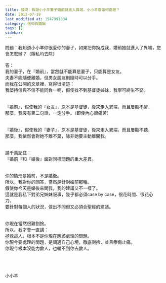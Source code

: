 ```yaml
---
title: 發問：假設小小羊妻子婚前就進入異端，小小羊會如何處理？
date: 2013-07-19
last_modified_at: 1547991834
category: 信仰與婚姻
tags: []
sidebar: 
---
```


<p>問題：我知道小小羊你很愛你的妻子，如果把你換成我，婚前她就進入了異端，您會怎麼辦？（隱私均去除）<br/><!--more--><br/>答：<br/>我的妻子，在『婚前』，當然就不能算是妻子，只能算是女友。<br/>夫妻不能隨便離婚，但男女朋友則隨時可以分手。<br/>而我在公開的文章裡，寫得很清楚：<br/>我堅持信與不信不能同負一軛，假使找不到基督徒姊妹，我寧可終生不娶。<br/><br/> <br/>『婚前』，假使我的『女友』，原本是基督徒，後來走入異端，而且屢勸不醒，<br/>那麼，我沒有第二句話，一定分手。（即使內心很痛苦）<br/><br/> <br/>『婚後』，假使我的『妻子』，原本是基督徒，後來走入異端，而且屢勸不聽，<br/>那麼，我依然會對她不離不棄，除非她要主動離開我。<br/><br/> <br/>請千萬記住：<br/>『婚前『和『婚後』面對同樣問題的重大差異。<br/><br/> <br/>你的情形是婚前，不是婚後。<br/>所以，我對你的回答，當然是針對婚前那種。<br/>假使你今天是婚後來問我，我的建議又不一樣了。<br/>這就是我私下對弟兄姊妹服事，幾乎都必須case by case，很花時間、很花心力、<br/>要針對每個人的狀況，做出不同但又必須合聖經的建議。<br/> <br/><br/>你現在當然很難割捨。<br/>所以，我才會一直講：<br/>拯救這人，根本不是你現在應該處理的問題。<br/>你現今要處理的問題，是調適自己心境，徹底割捨，並且療傷止痛。<br/>你現今根本沒能力救人，也輪不到你去救人。<br/> <br/><br/><br/><br/>小小羊<br/><br/><br/><br/><br/><br/>
</p>